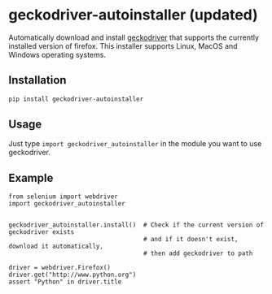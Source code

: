 # geckodriver-autoinstaller (updated)
Automatically download and install [geckodriver](https://github.com/mozilla/geckodriver/releases/latest) that supports the currently installed version of firefox. This installer supports Linux, MacOS and Windows operating systems.

## Installation

```bash
pip install geckodriver-autoinstaller
```

## Usage
Just type `import geckodriver_autoinstaller` in the module you want to use geckodriver.

## Example
```
from selenium import webdriver
import geckodriver_autoinstaller


geckodriver_autoinstaller.install()  # Check if the current version of geckodriver exists
                                     # and if it doesn't exist, download it automatically,
                                     # then add geckodriver to path

driver = webdriver.Firefox()
driver.get("http://www.python.org")
assert "Python" in driver.title
```
